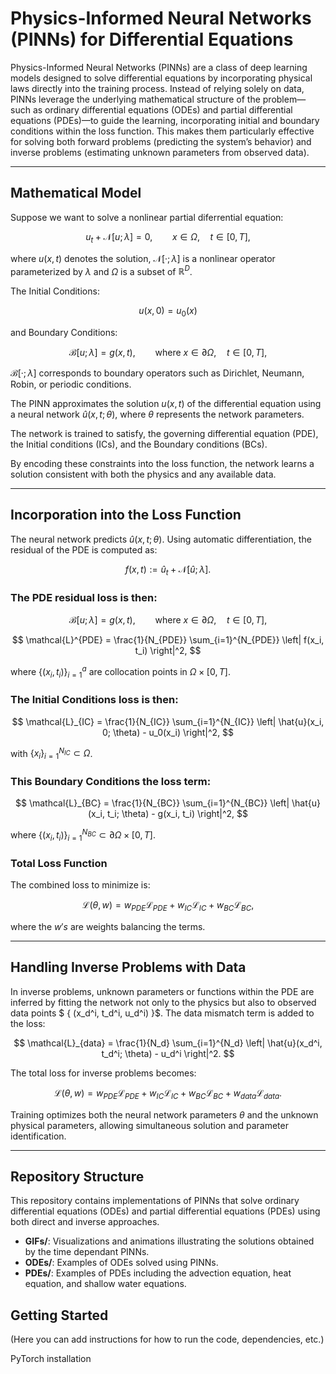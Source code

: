 # Physics-Informed Neural Networks (PINNs) for Differential Equations

Physics-Informed Neural Networks (PINNs) are a class of deep learning models designed to solve differential equations by incorporating physical laws directly into the training process. Instead of relying solely on data, PINNs leverage the underlying mathematical structure of the problem—such as ordinary differential equations (ODEs) and partial differential equations (PDEs)—to guide the learning, incorporating initial and boundary conditions within the loss function. This makes them particularly effective for solving both forward problems (predicting the system’s behavior) and inverse problems (estimating unknown parameters from observed data).

---

## Mathematical Model

Suppose we want to solve a nonlinear partial diferrential equation:

$$
u_{t} + \mathcal{N}[u; \lambda] = 0, \qquad x \in \Omega, \quad t \in [0, T],
$$

where $u(x,t)$ denotes the solution, $\mathcal{N}[·; \lambda]$ is a nonlinear operator parameterized by $\lambda$ and $\Omega$ is a subset of $\mathbb{R}^D$.

The Initial Conditions:

$$
u(x, 0) = u_0(x)
$$

and Boundary Conditions:

$$
\mathcal{B}[u; \lambda] = g(x, t), \qquad \text{where } x \in \partial \Omega, \quad t \in [0, T],
$$

$\mathcal{B}[·;\lambda]$ corresponds to boundary operators such as Dirichlet, Neumann, Robin, or periodic conditions.

The PINN approximates the solution $u(x,t)$ of the differential equation using a neural network $\hat{u}(x, t; \theta)$, where $\theta$ represents the network parameters. 

The network is trained to satisfy, the governing differential equation (PDE), the Initial conditions (ICs), and the Boundary conditions (BCs).

By encoding these constraints into the loss function, the network learns a solution consistent with both the physics and any available data.

---

## Incorporation into the Loss Function

The neural network predicts $\hat{u}(x, t; \theta)$. Using automatic differentiation, the residual of the PDE is computed as:

$$
f(x, t) := \hat{u}_t + \mathcal{N}[\hat{u}; \lambda].
$$

### The PDE residual loss is then:

$$
\mathcal{B}[u; \lambda] = g(x, t), \qquad \text{where } x \in \partial \Omega, \quad t \in [0, T],
$$

$$
\mathcal{L}^{PDE} = \frac{1}{N_{PDE}} \sum_{i=1}^{N_{PDE}} \left| f(x_i, t_i) \right|^2,
$$


where $\{ (x_i, t_i) \}_{i=1}^{a}$ are collocation points in $\Omega \times [0, T]$.

### The Initial Conditions loss is then:

$$
\mathcal{L}_{IC} = \frac{1}{N_{IC}} \sum_{i=1}^{N_{IC}} \left| \hat{u}(x_i, 0; \theta) - u_0(x_i) \right|^2,
$$

with $\{x_i\}_{i=1}^{N_{IC}} \subset \Omega$. 

### This Boundary Conditions the loss term:

$$
\mathcal{L}_{BC} = \frac{1}{N_{BC}} \sum_{i=1}^{N_{BC}} \left| \hat{u}(x_i, t_i; \theta) - g(x_i, t_i) \right|^2,
$$

where $\{ (x_i, t_i) \}_{i=1}^{N_{BC}} \subset \partial \Omega \times [0, T]$.

### Total Loss Function

The combined loss to minimize is:

$$
\mathcal{L}(\theta, w) = w_{PDE} \mathcal{L}_{PDE} + w_{IC} \mathcal{L}_{IC} + w_{BC} \mathcal{L}_{BC},
$$

where the $w's$ are weights balancing the terms.

---

## Handling Inverse Problems with Data

In inverse problems, unknown parameters or functions within the PDE are inferred by fitting the network not only to the physics but also to observed data points $ \{ (x_d^i, t_d^i, u_d^i) \}$. The data mismatch term is added to the loss:

$$
\mathcal{L}_{data} = \frac{1}{N_d} \sum_{i=1}^{N_d} \left| \hat{u}(x_d^i, t_d^i; \theta) - u_d^i \right|^2.
$$

The total loss for inverse problems becomes:

$$
\mathcal{L}(\theta, w) = w_{PDE} \mathcal{L}_{PDE} + w_{IC} \mathcal{L}_{IC} + w_{BC} \mathcal{L}_{BC} + w_{data} \mathcal{L}_{data}.
$$

Training optimizes both the neural network parameters $\theta$ and the unknown physical parameters, allowing simultaneous solution and parameter identification.

---

## Repository Structure

This repository contains implementations of PINNs that solve ordinary differential equations (ODEs) and partial differential equations (PDEs) using both direct and inverse approaches.

- **GIFs/**: Visualizations and animations illustrating the solutions obtained by the time dependant PINNs.
- **ODEs/**: Examples of ODEs solved using PINNs.
- **PDEs/**: Examples of PDEs including the advection equation, heat equation, and shallow water equations.

## Getting Started

(Here you can add instructions for how to run the code, dependencies, etc.)

PyTorch installation
